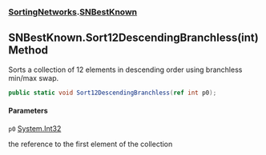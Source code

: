 ### [SortingNetworks](SortingNetworks.md 'SortingNetworks').[SNBestKnown](SortingNetworks.SNBestKnown.md 'SortingNetworks.SNBestKnown')

## SNBestKnown.Sort12DescendingBranchless(int) Method

Sorts a collection of 12 elements in descending order using branchless min/max swap.

```csharp
public static void Sort12DescendingBranchless(ref int p0);
```
#### Parameters

<a name='SortingNetworks.SNBestKnown.Sort12DescendingBranchless(int).p0'></a>

`p0` [System.Int32](https://docs.microsoft.com/en-us/dotnet/api/System.Int32 'System.Int32')

the reference to the first element of the collection
